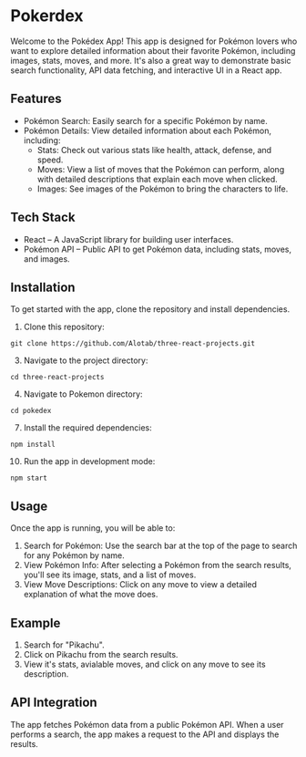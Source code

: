 # Pokerdex


Welcome to the Pokédex App! This app is designed for Pokémon lovers who want to explore detailed information about their favorite Pokémon, including images, stats, moves, and more. It's also a great way to demonstrate basic search functionality, API data fetching, and interactive UI in a React app.

## Features
* Pokémon Search: Easily search for a specific Pokémon by name.
* Pokémon Details: View detailed information about each Pokémon, including:
    * Stats: Check out various stats like health, attack, defense, and speed.
    * Moves: View a list of moves that the Pokémon can perform, along with detailed descriptions that explain each move when clicked.
    * Images: See images of the Pokémon to bring the characters to life.

## Tech Stack
* React – A JavaScript library for building user interfaces.
* Pokémon API – Public API to get Pokémon data, including stats, moves, and images.

## Installation
To get started with the app, clone the repository and install dependencies.
1. Clone this repository:
   
```
git clone https://github.com/Alotab/three-react-projects.git
```

3. Navigate to the project directory:
   
```
cd three-react-projects
```

4. Navigate to Pokemon directory:
 
```
cd pokedex
```

7. Install the required dependencies:
 
```
npm install
```

10. Run the app in development mode:
 
```
npm start
```

## Usage
Once the app is running, you will be able to:
1. Search for Pokémon: Use the search bar at the top of the page to search for any Pokémon by name.
2. View Pokémon Info: After selecting a Pokémon from the search results, you'll see its image, stats, and a list of moves.
3. View Move Descriptions: Click on any move to view a detailed explanation of what the move does.
 
## Example
1. Search for "Pikachu".
2. Click on Pikachu from the search results.
3. View it's stats, avialable moves, and click on any move to see its description.

## API Integration
The app fetches Pokémon data from a public Pokémon API. When a user performs a search, the app makes a request to the API and displays the results.

     
  
